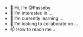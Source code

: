- 👋 Hi, I’m @Passeby
- 👀 I’m interested in ...
- 🌱 I’m currently learning ...
- 💞️ I’m looking to collaborate on ...
- 📫 How to reach me ...

<!---
Passeby/Passeby is a ✨ special ✨ repository because its `README.md` (this file) appears on your GitHub profile.
You can click the Preview link to take a look at your changes.
--->
